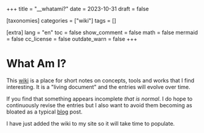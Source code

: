 +++
title = "__whatami?"
date = 2023-10-31
draft = false

[taxonomies]
categories = ["wiki"]
tags = []

[extra]
lang = "en"
toc = false
show_comment = false
math = false
mermaid = false
cc_license = false
outdate_warn = false
+++

# What Am I?

This [wiki](@/wiki/_index.md) is a place for short notes on concepts,
tools and works that I find interesting.
It is a "living document" and the entries will evolve over time.

If you find that something appears incomplete _that is normal_. I do
hope to continuously revise the entries but I also want to avoid them
becoming as bloated as a typical [blog](@/blog/_index.md) post.

I have just added the wiki to my site so it will take time to populate.
